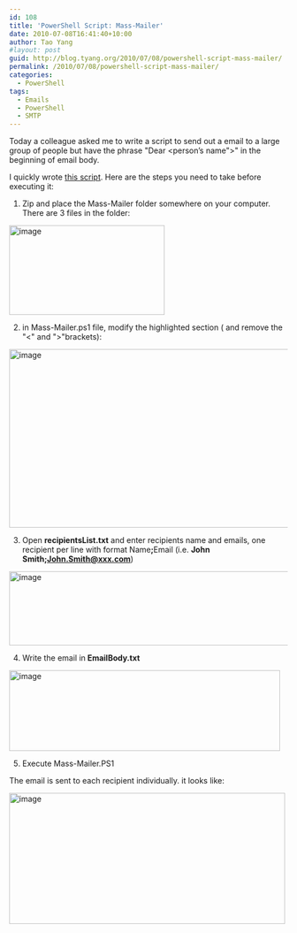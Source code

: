 ```yaml
---
id: 108
title: 'PowerShell Script: Mass-Mailer'
date: 2010-07-08T16:41:40+10:00
author: Tao Yang
#layout: post
guid: http://blog.tyang.org/2010/07/08/powershell-script-mass-mailer/
permalink: /2010/07/08/powershell-script-mass-mailer/
categories:
  - PowerShell
tags:
  - Emails
  - PowerShell
  - SMTP
---
```

Today a colleague asked me to write a script to send out a email to a large group of people but have the phrase "Dear &lt;person’s name"&gt;" in the beginning of email body.

I quickly wrote <a href="http://blog.tyang.org/wp-content/uploads/2010/07/Mass-Mailer.zip">this script</a>. Here are the steps you need to take before executing it:

1. Zip and place the Mass-Mailer folder somewhere on your computer. There are 3 files in the folder:

<a href="http://blog.tyang.org/wp-content/uploads/2010/07/image6.png"><img style="border: 0px;" src="http://blog.tyang.org/wp-content/uploads/2010/07/image_thumb6.png" border="0" alt="image" width="281" height="162" /></a>

2. in Mass-Mailer.ps1 file, modify the highlighted section ( and remove the "&lt;" and "&gt;"brackets):

<a href="http://blog.tyang.org/wp-content/uploads/2010/07/image7.png"><img style="border-width: 0px;" src="http://blog.tyang.org/wp-content/uploads/2010/07/image_thumb7.png" border="0" alt="image" width="580" height="323" /></a>

3. Open <strong>recipientsList.txt</strong> and enter recipients name and emails, one recipient per line with format Name<strong>;</strong>Email (i.e. <strong>John Smith;John.Smith@xxx.com</strong>)

<a href="http://blog.tyang.org/wp-content/uploads/2010/07/image8.png"><img style="border-width: 0px;" src="http://blog.tyang.org/wp-content/uploads/2010/07/image_thumb8.png" border="0" alt="image" width="506" height="134" /></a>

4. Write the email in<strong> EmailBody.txt</strong>

<a href="http://blog.tyang.org/wp-content/uploads/2010/07/image9.png"><img style="border-width: 0px;" src="http://blog.tyang.org/wp-content/uploads/2010/07/image_thumb9.png" border="0" alt="image" width="490" height="146" /></a>

5. Execute Mass-Mailer.PS1

The email is sent to each recipient individually. it looks like:

<a href="http://blog.tyang.org/wp-content/uploads/2010/07/image10.png"><img style="border-width: 0px;" src="http://blog.tyang.org/wp-content/uploads/2010/07/image_thumb10.png" border="0" alt="image" width="499" height="237" /></a>